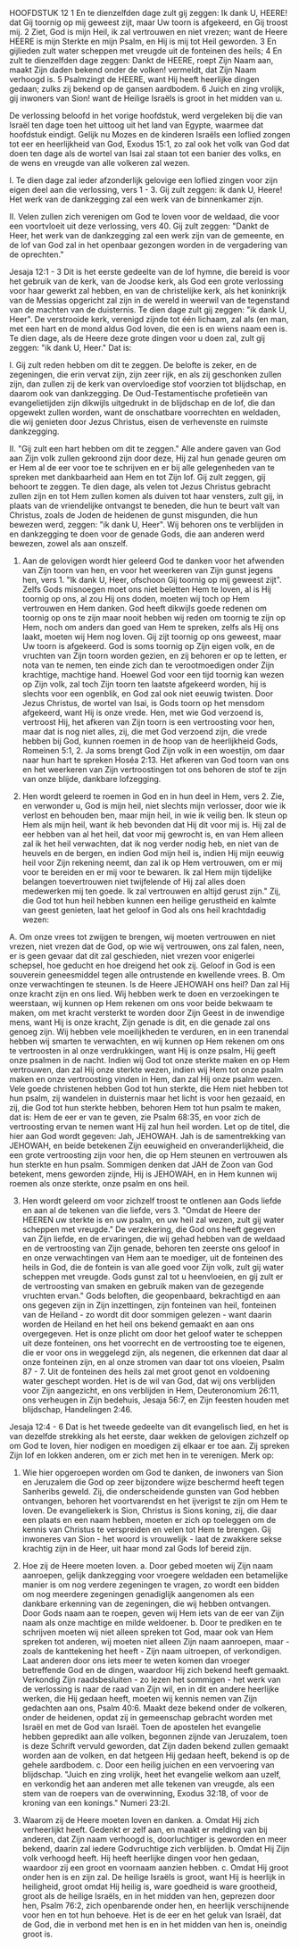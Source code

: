 HOOFDSTUK 12 
1 En te dienzelfden dage zult gij zeggen: Ik dank U, HEERE! dat Gij toornig op mij geweest zijt, maar Uw toorn is afgekeerd, en Gij troost mij. 2 Ziet, God is mijn Heil, ik zal vertrouwen en niet vrezen; want de Heere HEERE is mijn Sterkte en mijn Psalm, en Hij is mij tot Heil geworden. 3 En gijlieden zult water scheppen met vreugde uit de fonteinen des heils; 4 En zult te dienzelfden dage zeggen: Dankt de HEERE, roept Zijn Naam aan, maakt Zijn daden bekend onder de volken! vermeldt, dat Zijn Naam verhoogd is. 5 Psalmzingt de HEERE, want Hij heeft heerlijke dingen gedaan; zulks zij bekend op de gansen aardbodem. 6 Juich en zing vrolijk, gij inwoners van Sion! want de Heilige Israëls is groot in het midden van u. 

De verlossing beloofd in het vorige hoofdstuk, werd vergeleken bij die van Israël ten dage toen het uittoog uit het land van Egypte, waarmee dat hoofdstuk eindigt. Gelijk nu Mozes en de kinderen Israëls een loflied zongen tot eer en heerlijkheid van God, Exodus 15:1, zo zal ook het volk van God dat doen ten dage als de wortel van Isai zal staan tot een banier des volks, en de wens en vreugde van alle volkeren zal wezen.

I. Te dien dage zal ieder afzonderlijk gelovige een loflied zingen voor zijn eigen deel aan die verlossing, vers 1 - 3. Gij zult zeggen: ik dank U, Heere! Het werk van de dankzegging zal een werk van de binnenkamer zijn.

II. Velen zullen zich verenigen om God te loven voor de weldaad, die voor een voortvloeit uit deze verlossing, vers 40. Gij zult zeggen: "Dankt de Heer, het werk van de dankzegging zal een werk zijn van de gemeente, en de lof van God zal in het openbaar gezongen worden in de vergadering van de oprechten." 

Jesaja 12:1 - 3 
Dit is het eerste gedeelte van de lof hymne, die bereid is voor het gebruik van de kerk, van de Joodse kerk, als God een grote verlossing voor haar gewerkt zal hebben, en van de christelijke kerk, als het koninkrijk van de Messias opgericht zal zijn in de wereld in weerwil van de tegenstand van de machten van de duisternis. Te dien dage zult gij zeggen: "ik dank U, Heer". De verstrooide kerk, verenigd zijnde tot één lichaam, zal als (en man, met een hart en de mond aldus God loven, die een is en wiens naam een is. Te dien dage, als de Heere deze grote dingen voor u doen zal, zult gij zeggen: "ik dank U, Heer." Dat is:

I. Gij zult reden hebben om dit te zeggen. De belofte is zeker, en de zegeningen, die erin vervat zijn, zijn zeer rijk, en als zij geschonken zullen zijn, dan zullen zij de kerk van overvloedige stof voorzien tot blijdschap, en daarom ook van dankzegging. De Oud-Testamentische profetieën van evangelietijden zijn dikwijls uitgedrukt in de blijdschap en de lof, die dan opgewekt zullen worden, want de onschatbare voorrechten en weldaden, die wij genieten door Jezus Christus, eisen de verhevenste en ruimste dankzegging.

II. "Gij zult een hart hebben om dit te zeggen." Alle andere gaven van God aan Zijn volk zullen gekroond zijn door deze, Hij zal hun genade geuren om er Hem al de eer voor toe te schrijven en er bij alle gelegenheden van te spreken met dankbaarheid aan Hem en tot Zijn lof. Gij zult zeggen, gij behoort te zeggen. Te dien dage, als velen tot Jezus Christus gebracht zullen zijn en tot Hem zullen komen als duiven tot haar vensters, zult gij, in plaats van de vriendelijke ontvangst te beneden, die hun te beurt valt van Christus, zoals de Joden de heidenen de gunst misgunden, die hun bewezen werd, zeggen: "ik dank U, Heer". Wij behoren ons te verblijden in en dankzegging te doen voor de genade Gods, die aan anderen werd bewezen, zowel als aan onszelf.

1. Aan de gelovigen wordt hier geleerd God te danken voor het afwenden van Zijn toorn van hen, en voor het weerkeren van Zijn gunst jegens hen, vers 1. "Ik dank U, Heer, ofschoon Gij toornig op mij geweest zijt". Zelfs Gods misnoegen moet ons niet beletten Hem te loven, al is Hij toornig op ons, al zou Hij ons doden, moeten wij toch op Hem vertrouwen en Hem danken. God heeft dikwijls goede redenen om toornig op ons te zijn maar nooit hebben wij reden om toornig te zijn op Hem, noch om anders dan goed van Hem te spreken, zelfs als Hij ons laakt, moeten wij Hem nog loven. Gij zijt toornig op ons geweest, maar Uw toorn is afgekeerd. God is soms toornig op Zijn eigen volk, en de vruchten van Zijn toorn worden gezien, en zij behoren er op te letten, er nota van te nemen, ten einde zich dan te verootmoedigen onder Zijn krachtige, machtige hand. Hoewel God voor een tijd toornig kan wezen op Zijn volk, zal toch Zijn toorn ten laatste afgekeerd worden, hij is slechts voor een ogenblik, en God zal ook niet eeuwig twisten. Door Jezus Christus, de wortel van Isai, is Gods toorn op het mensdom afgekeerd, want Hij is onze vrede. Hen, met wie God verzoend is, vertroost Hij, het afkeren van Zijn toorn is een vertroosting voor hen, maar dat is nog niet alles, zij, die met God verzoend zijn, die vrede hebben bij God, kunnen roemen in de hoop van de heerlijkheid Gods, Romeinen 5:1, 2. Ja soms brengt God Zijn volk in een woestijn, om daar naar hun hart te spreken Hoséa 2:13. Het afkeren van God toorn van ons en het weerkeren van Zijn vertroostingen tot ons behoren de stof te zijn van onze blijde, dankbare lofzegging.

2. Hen wordt geleerd te roemen in God en in hun deel in Hem, vers 2. Zie, en verwonder u, God is mijn heil, niet slechts mijn verlosser, door wie ik verlost en behouden ben, maar mijn heil, in wie ik veilig ben. Ik steun op Hem als mijn heil, want ik heb bevonden dat Hij dit voor mij is. Hij zal de eer hebben van al het heil, dat voor mij gewrocht is, en van Hem alleen zal ik het heil verwachten, dat ik nog verder nodig heb, en niet van de heuvels en de bergen, en indien God mijn heil is, indien Hij mijn eeuwig heil voor Zijn rekening neemt, dan zal ik op Hem vertrouwen, om er mij voor te bereiden en er mij voor te bewaren. Ik zal Hem mijn tijdelijke belangen toevertrouwen niet twijfelende of Hij zal alles doen medewerken mij ten goede. Ik zal vertrouwen en altijd gerust zijn." Zij, die God tot hun heil hebben kunnen een heilige gerustheid en kalmte van geest genieten, laat het geloof in God als ons heil krachtdadig wezen:

A. Om onze vrees tot zwijgen te brengen, wij moeten vertrouwen en niet vrezen, niet vrezen dat de God, op wie wij vertrouwen, ons zal falen, neen, er is geen gevaar dat dit zal geschieden, niet vrezen voor enigerlei schepsel, hoe geducht en hoe dreigend het ook zij. Geloof in God is een souverein geneesmiddel tegen alle ontrustende en kwellende vrees.
B. Om onze verwachtingen te steunen. Is de Heere JEHOWAH ons heil? Dan zal Hij onze kracht zijn en ons lied. Wij hebben werk te doen en verzoekingen te weerstaan, wij kunnen op Hem rekenen om ons voor beide bekwaam te maken, om met kracht versterkt te worden door Zijn Geest in de inwendige mens, want Hij is onze kracht, Zijn genade is dit, en die genade zal ons genoeg zijn. Wij hebben vele moeilijkheden te verduren, en in een tranendal hebben wij smarten te verwachten, en wij kunnen op Hem rekenen om ons te vertroosten in al onze verdrukkingen, want Hij is onze psalm, Hij geeft onze psalmen in de nacht. Indien wij God tot onze sterkte maken en op Hem vertrouwen, dan zal Hij onze sterkte wezen, indien wij Hem tot onze psalm maken en onze vertroosting vinden in Hem, dan zal Hij onze psalm wezen. Vele goede christenen hebben God tot hun sterkte, die Hem niet hebben tot hun psalm, zij wandelen in duisternis maar het licht is voor hen gezaaid, en zij, die God tot hun sterkte hebben, behoren Hem tot hun psalm te maken, dat is: Hem de eer er van te geven, zie Psalm 68:35, en voor zich de vertroosting ervan te nemen want Hij zal hun heil worden. Let op de titel, die hier aan God wordt gegeven: Jah, JEHOWAH. Jah is de samentrekking van JEHOWAH, en beide betekenen Zijn eeuwigheid en onveranderlijkheid, die een grote vertroosting zijn voor hen, die op Hem steunen en vertrouwen als hun sterkte en hun psalm. Sommigen denken dat JAH de Zoon van God betekent, mens geworden zijnde, Hij is JEHOWAH, en in Hem kunnen wij roemen als onze sterkte, onze psalm en ons heil.

3. Hen wordt geleerd om voor zichzelf troost te ontlenen aan Gods liefde en aan al de tekenen van die liefde, vers 3. "Omdat de Heere der HEEREN uw sterkte is en uw psalm, en uw heil zal wezen, zult gij water scheppen met vreugde." De verzekering, die God ons heeft gegeven van Zijn liefde, en de ervaringen, die wij gehad hebben van de weldaad en de vertroosting van Zijn genade, behoren ten zeerste ons geloof in en onze verwachtingen van Hem aan te moediger, uit de fonteinen des heils in God, die de fontein is van alle goed voor Zijn volk, zult gij water scheppen met vreugde. Gods gunst zal tot u heenvloeien, en gij zult er de vertroosting van smaken en gebruik maken van de gezegende vruchten ervan." Gods beloften, die geopenbaard, bekrachtigd en aan ons gegeven zijn in Zijn inzettingen, zijn fonteinen van heil, fonteinen van de Heiland - zo wordt dit door sommigen gelezen - want daarin worden de Heiland en het heil ons bekend gemaakt en aan ons overgegeven. Het is onze plicht om door het geloof water te scheppen uit deze fonteinen, ons het voorrecht en de vertroosting toe te eigenen, die er voor ons in weggelegd zijn, als negenen, die erkennen dat daar al onze fonteinen zijn, en al onze stromen van daar tot ons vloeien, Psalm 87 - 7. Uit de fonteinen des heils zal met groot genot en voldoening water geschept worden. Het is de wil van God, dat wij ons verblijden voor Zijn aangezicht, en ons verblijden in Hem, Deuteronomium 26:11, ons verheugen in Zijn bedehuis, Jesaja 56:7, en Zijn feesten houden met blijdschap, Handelingen 2:46. 

Jesaja 12:4 - 6 
Dat is het tweede gedeelte van dit evangelisch lied, en het is van dezelfde strekking als het eerste, daar wekken de gelovigen zichzelf op om God te loven, hier nodigen en moedigen zij elkaar er toe aan. Zij spreken Zijn lof en lokken anderen, om er zich met hen in te verenigen.
Merk op:
1. Wie hier opgeroepen worden om God te danken, de inwoners van Sion en Jeruzalem die God op zeer bijzondere wijze beschermd heeft tegen Sanheribs geweld. Zij, die onderscheidende gunsten van God hebben ontvangen, behoren het voortvarendst en het ijverigst te zijn om Hem te loven. De evangeliekerk is Sion, Christus is Sions koning, zij, die daar een plaats en een naam hebben, moeten er zich op toeleggen om de kennis van Christus te verspreiden en velen tot Hem te brengen. Gij inwoneres van Sion - het woord is vrouwelijk - laat de zwakkere sekse krachtig zijn in de Heer, uit haar mond zal Gods lof bereid zijn.

2. Hoe zij de Heere moeten loven.
a. Door gebed moeten wij Zijn naam aanroepen, gelijk dankzegging voor vroegere weldaden een betamelijke manier is om nog verdere zegeningen te vragen, zo wordt een bidden om nog meerdere zegeningen genadiglijk aangenomen als een dankbare erkenning van de zegeningen, die wij hebben ontvangen. Door Gods naam aan te roepen, geven wij Hem iets van de eer van Zijn naam als onze machtige en milde weldoener.
b. Door te prediken en te schrijven moeten wij niet alleen spreken tot God, maar ook van Hem spreken tot anderen, wij moeten niet alleen Zijn naam aanroepen, maar - zoals de kanttekening het heeft - Zijn naam uitroepen, of verkondigen. Laat anderen door ons iets meer te weten komen dan vroeger betreffende God en de dingen, waardoor Hij zich bekend heeft gemaakt. Verkondig Zijn raadsbesluiten - zo lezen het sommigen - het werk van de verlossing is naar de raad van Zijn wil, en in dit en andere heerlijke werken, die Hij gedaan heeft, moeten wij kennis nemen van Zijn gedachten aan ons, Psalm 40:6. Maakt deze bekend onder de volkeren, onder de heidenen, opdat zij in gemeenschap gebracht worden met Israël en met de God van Israël. Toen de apostelen het evangelie hebben gepredikt aan alle volken, begonnen zijnde van Jeruzalem, toen is deze Schrift vervuld geworden, dat Zijn daden bekend zullen gemaakt worden aan de volken, en dat hetgeen Hij gedaan heeft, bekend is op de gehele aardbodem.
c. Door een heilig juichen en een vervoering van blijdschap. "Juich en zing vrolijk, heet het evangelie welkom aan uzelf, en verkondig het aan anderen met alle tekenen van vreugde, als een stem van de roepers van de overwinning, Exodus 32:18, of voor de kroning van een konings." Numeri 23:2l.

3. Waarom zij de Heere moeten loven en danken.
a. Omdat Hij zich verheerlijkt heeft. Gedenkt er zelf aan, en maakt er melding van bij anderen, dat Zijn naam verhoogd is, doorluchtiger is geworden en meer bekend, daarin zal iedere Godvruchtige zich verblijden.
b. Omdat Hij Zijn volk verhoogd heeft. Hij heeft heerlijke dingen voor hen gedaan, waardoor zij een groot en voornaam aanzien hebben.
c. Omdat Hij groot onder hen is en zijn zal. De heilige Israëls is groot, want Hij is heerlijk in heiligheid, groot omdat Hij heilig is, ware goedheid is ware grootheid, groot als de heilige Israëls, en in het midden van hen, geprezen door hen, Psalm 76:2, zich openbarende onder hen, en heerlijk verschijnende voor hen en tot hun behoeve. Het is de eer en het geluk van Israël, dat de God, die in verbond met hen is en in het midden van hen is, oneindig groot is.

 
